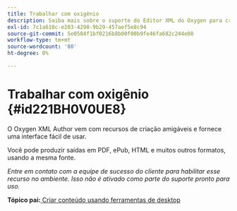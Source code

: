 ```yaml
---
title: Trabalhar com oxigênio
description: Saiba mais sobre o suporte do Editor XML do Oxygen para criação e publicação de conteúdo nos Guias do AEM.
exl-id: 7c1a610c-e203-4298-9b29-457aef5e8c94
source-git-commit: 5e0584f1bf0216b8b00f00b9fe46fa682c244e08
workflow-type: tm+mt
source-wordcount: '80'
ht-degree: 0%

---
```


# Trabalhar com oxigênio {#id221BH0V0UE8}

O Oxygen XML Author vem com recursos de criação amigáveis e fornece uma interface fácil de usar.

Você pode produzir saídas em PDF, ePub, HTML e muitos outros formatos, usando a mesma fonte.

*Entre em contato com a equipe de sucesso do cliente para habilitar esse recurso no ambiente. Isso não é ativado como parte do suporte pronto para uso.*

**Tópico pai:**[ Criar conteúdo usando ferramentas de desktop](author-desktop-tools.md)
